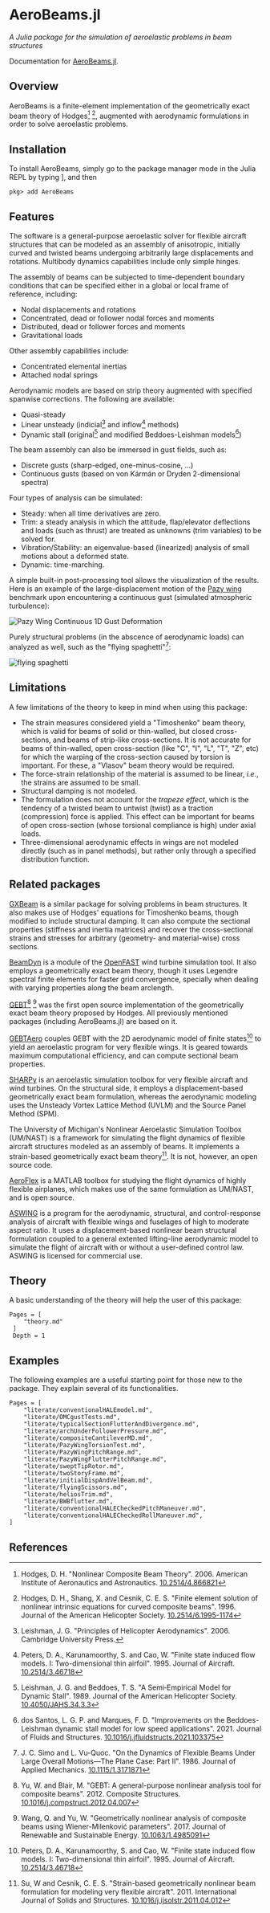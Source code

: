 # AeroBeams.jl
*A Julia package for the simulation of aeroelastic problems in beam structures*

Documentation for [AeroBeams.jl](https://github.com/luizpancini/AeroBeams.jl).

## Overview
AeroBeams is a finite-element implementation of the geometrically exact beam theory of Hodges[^1] [^2], augmented with aerodynamic formulations in order to solve aeroelastic problems.

## Installation

To install AeroBeams, simply go to the package manager mode in the Julia REPL by typing ], and then
```julia-repl
pkg> add AeroBeams
```

## Features
The software is a general-purpose aeroelastic solver for flexible aircraft structures that can be modeled as an assembly of anisotropic, initially curved and twisted beams undergoing arbitrarily large displacements and rotations. Multibody dynamics capabilities include only simple hinges.

The assembly of beams can be subjected to time-dependent boundary conditions that can be specified either in a global or local frame of reference, including: 
- Nodal displacements and rotations
- Concentrated, dead or follower nodal forces and moments
- Distributed, dead or follower forces and moments
- Gravitational loads

Other assembly capabilities include:
- Concentrated elemental inertias
- Attached nodal springs

Aerodynamic models are based on strip theory augmented with specified spanwise corrections. The following are available:
- Quasi-steady
- Linear unsteady (indicial[^5] and inflow[^6] methods) 
- Dynamic stall (original[^7] and modified Beddoes-Leishman models[^8]) 

The beam assembly can also be immersed in gust fields, such as:
- Discrete gusts (sharp-edged, one-minus-cosine, ...)
- Continuous gusts (based on von Kármán or Dryden 2-dimensional spectra)

Four types of analysis can be simulated:
- Steady: when all time derivatives are zero.
- Trim: a steady analysis in which the attitude, flap/elevator deflections and loads (such as thrust) are treated as unknowns (trim variables) to be solved for. 
- Vibration/Stability: an eigenvalue-based (linearized) analysis of small motions about a deformed state.
- Dynamic: time-marching.

A simple built-in post-processing tool allows the visualization of the results. Here is an example of the large-displacement motion of the [Pazy wing](https://nescacademy.nasa.gov/workshops/AePW3/public/wg/largedeflection) benchmark upon encountering a continuous gust (simulated atmospheric turbulence):

![Pazy Wing Continuous 1D Gust Deformation](assets/PazyWingContinuous1DGust_deformation.gif)

Purely structural problems (in the abscence of aerodynamic loads) can analyzed as well, such as the "flying spaghetti"[^9]:

![flying spaghetti](assets/flyingSpaghetti2D_deformation.gif)

## Limitations
A few limitations of the theory to keep in mind when using this package:

- The strain measures considered yield a "Timoshenko" beam theory, which is valid for beams of solid or thin-walled, but closed cross-sections, and beams of strip-like cross-sections. It is not accurate for beams of thin-walled, open cross-section (like "C", "I", "L", "T", "Z", etc) for which the warping of the cross-section caused by torsion is important. For these, a "Vlasov" beam theory would be required.
- The force-strain relationship of the material is assumed to be linear, *i.e.*, the strains are assumed to be small.
- Structural damping is not modeled.
- The formulation does not account for the *trapeze effect*, which is the tendency of a twisted beam to untwist (twist) as a traction (compression) force is applied. This effect can be important for beams of open cross-section (whose torsional compliance is high) under axial loads.
- Three-dimensional aerodynamic effects in wings are not modeled directly (such as in panel methods), but rather only through a specified distribution function.

## Related packages
[GXBeam](https://github.com/byuflowlab/GXBeam.jl) is a similar package for solving problems in beam structures. It also makes use of Hodges' equations for Timoshenko beams, though modified to include structural damping. It can also compute the sectional properties (stiffness and inertia matrices) and recover the cross-sectional strains and stresses for arbitrary (geometry- and material-wise) cross sections.

[BeamDyn](https://github.com/old-NWTC/BeamDyn) is a module of the [OpenFAST](https://github.com/OpenFAST/openfast) wind turbine simulation tool. It also employs a geometrically exact beam theory, though it uses Legendre spectral finite elements for faster grid convergence, specially when dealing with varying properties along the beam arclength.

[GEBT](https://cdmhub.org/resources/367)[^3] [^4] was the first open source implementation of the geometrically exact beam theory proposed by Hodges. All previously mentioned packages (including AeroBeams.jl) are based on it.

[GEBTAero](https://github.com/mid2SUPAERO/GEBTAero) couples GEBT with the 2D aerodynamic model of finite states[^6] to yield an aeroelastic program for very flexible wings. It is geared towards maximum computational efficiency, and can compute sectional beam properties.

[SHARPy](https://github.com/ImperialCollegeLondon/sharpy) is an aeroelastic simulation toolbox for very flexible aircraft and wind turbines. On the structural side, it employs a displacement-based geometrically exact beam formulation, whereas the aerodynamic modeling uses the Unsteady Vortex Lattice Method (UVLM) and the Source Panel Method (SPM).

The University of Michigan's Nonlinear Aeroelastic Simulation Toolbox (UM/NAST) is a framework for simulating the flight dynamics of flexible aircraft structures modeled as an assembly of beams. It implements a strain-based geometrically exact beam theory[^10]. It is not, however, an open source code.

[AeroFlex](https://github.com/flavioluiz/AeroFlex) is a MATLAB toolbox for studying the flight dynamics of highly flexible airplanes, which makes use of the same formulation as UM/NAST, and is open source.

[ASWING](https://web.mit.edu/drela/Public/web/aswing/) is a program for the aerodynamic, structural, and control-response analysis of aircraft with flexible wings and fuselages of high to moderate aspect ratio. It uses a displacement-based nonlinear beam structural formulation coupled to a general extented lifting-line aerodynamic model to simulate the flight of aircraft with or without a user-defined control law. ASWING is licensed for commercial use.

## Theory

A basic understanding of the theory will help the user of this package:

```@contents
Pages = [
    "theory.md"
 ]
 Depth = 1
```   

## Examples

The following examples are a useful starting point for those new to the package. They explain several of its functionalities.
```@contents
Pages = [
    "literate/conventionalHALEmodel.md",
    "literate/OMCgustTests.md",
    "literate/typicalSectionFlutterAndDivergence.md",
    "literate/archUnderFollowerPressure.md",
    "literate/compositeCantileverMD.md",
    "literate/PazyWingTorsionTest.md",
    "literate/PazyWingPitchRange.md",
    "literate/PazyWingFlutterPitchRange.md",
    "literate/sweptTipRotor.md",
    "literate/twoStoryFrame.md",
    "literate/initialDispAndVelBeam.md",
    "literate/flyingScissors.md",
    "literate/heliosTrim.md",
    "literate/BWBflutter.md",
    "literate/conventionalHALECheckedPitchManeuver.md",
    "literate/conventionalHALECheckedRollManeuver.md",
]
```

## References
[^1]: Hodges, D. H. "Nonlinear Composite Beam Theory". 2006. American Institute of Aeronautics and Astronautics. [10.2514/4.866821](https://doi.org/10.2514/4.866821)

[^2]: Hodges, D. H., Shang, X. and Cesnik, C. E. S. "Finite element solution of nonlinear intrinsic equations for curved composite beams". 1996. Journal of the American Helicopter Society. [10.2514/6.1995-1174](https://doi.org/10.2514/6.1995-1174)

[^3]: Yu, W. and Blair, M. "GEBT: A general-purpose nonlinear analysis tool for composite beams". 2012. Composite Structures. [10.1016/j.compstruct.2012.04.007](https://doi.org/10.1016/j.compstruct.2012.04.007)

[^4]: Wang, Q. and Yu, W. "Geometrically nonlinear analysis of composite beams using Wiener-Milenković parameters". 2017. Journal of Renewable and Sustainable Energy. [10.1063/1.4985091](https://doi.org/10.1063/1.4985091)

[^5]: Leishman, J. G. "Principles of Helicopter Aerodynamics". 2006. Cambridge University Press.

[^6]: Peters, D. A., Karunamoorthy, S. and Cao, W. "Finite state induced flow models. I: Two-dimensional thin airfoil". 1995. Journal of Aircraft. [10.2514/3.46718](https://doi.org/10.2514/3.46718)

[^7]: Leishman, J. G. and Beddoes, T. S. "A Semi‐Empirical Model for Dynamic Stall". 1989. Journal of the American Helicopter Society. [10.4050/JAHS.34.3.3](https://doi.org/10.4050/JAHS.34.3.3)

[^8]: dos Santos, L. G. P. and Marques, F. D. "Improvements on the Beddoes-Leishman dynamic stall model for low speed applications". 2021. Journal of Fluids and Structures. [10.1016/j.jfluidstructs.2021.103375](https://doi.org/10.1016/j.jfluidstructs.2021.103375)

[^9]: J. C. Simo and L. Vu-Quoc. "On the Dynamics of Flexible Beams Under Large Overall Motions—The Plane Case: Part II". 1986. Journal of Applied Mechanics. [10.1115/1.3171871](https://doi.org/10.1115/1.3171871)

[^10]: Su, W and Cesnik, C. E. S. "Strain-based geometrically nonlinear beam formulation for modeling very flexible aircraft". 2011. International Journal of Solids and Structures. [10.1016/j.ijsolstr.2011.04.012](https://doi.org/10.1016/j.ijsolstr.2011.04.012)